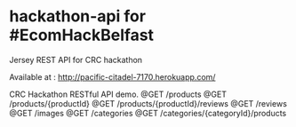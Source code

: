 # hackathon-api for #EcomHackBelfast
Jersey REST API for CRC hackathon

Available at : http://pacific-citadel-7170.herokuapp.com/

CRC Hackathon RESTful API demo.
@GET /products
@GET /products/{productId}
@GET /products/{productId}/reviews
@GET /reviews
@GET /images
@GET /categories
@GET /categories/{categoryId}/products
